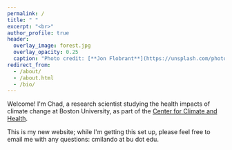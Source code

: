 ```yaml
---
permalink: /
title: " "
excerpt: "<br>"
author_profile: true
header:
  overlay_image: forest.jpg
  overlay_opacity: 0.25
  caption: "Photo credit: [**Jon Flobrant**](https://unsplash.com/photos/JU2MgHOHDsw)"
redirect_from: 
  - /about/
  - /about.html
  - /bio/
---
```


Welcome! I'm Chad, a research scientist studying the health impacts of climate change at Boston University, as part of the [Center for Climate and Health](https://sites.bu.edu/climateandhealth/).

This is my new website; while I'm getting this set up, please feel free to email me with any questions: cmilando at bu dot edu.